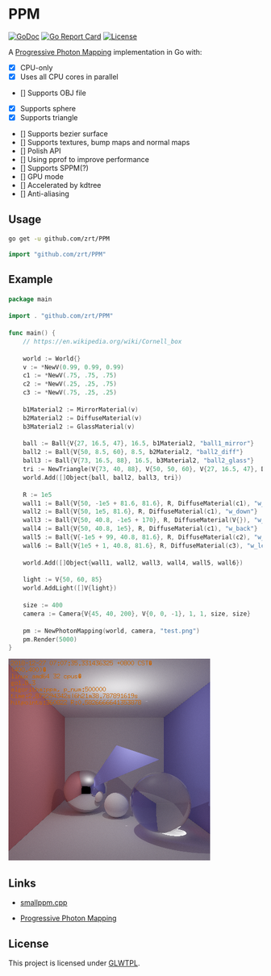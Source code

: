 # PPM

[![GoDoc](https://godoc.org/github.com/zrt/PPM?status.svg)](https://godoc.org/github.com/zrt/PPM)
[![Go Report Card](https://goreportcard.com/badge/github.com/zrt/PPM)](https://goreportcard.com/report/github.com/zrt/PPM)
[![License](https://img.shields.io/badge/LICENSE-GLWTPL-green.svg)](https://github.com/zrt/PPM/blob/master/LICENSE)

A [Progressive Photon Mapping](https://www.ci.i.u-tokyo.ac.jp/~hachisuka/ppm.pdf) implementation in Go with:
- [x]  CPU-only
- [x] Uses all CPU cores in parallel
- [] Supports OBJ file
- [x] Supports sphere
- [x] Supports triangle
- [] Supports bezier surface
- [] Supports textures, bump maps and normal maps
- [] Polish API
- [] Using pprof to improve performance
- [] Supports SPPM(?)
- [] GPU mode
- [] Accelerated by kdtree
- [] Anti-aliasing


## Usage

```bash
go get -u github.com/zrt/PPM
```


```go
import "github.com/zrt/PPM"
````

## Example

```go
package main

import . "github.com/zrt/PPM"

func main() {
	// https://en.wikipedia.org/wiki/Cornell_box

	world := World{}
	v := *NewV(0.99, 0.99, 0.99)
	c1 := *NewV(.75, .75, .75)
	c2 := *NewV(.25, .25, .75)
	c3 := *NewV(.75, .25, .25)

	b1Material2 := MirrorMaterial(v)
	b2Material2 := DiffuseMaterial(v)
	b3Material2 := GlassMaterial(v)

	ball := Ball{V{27, 16.5, 47}, 16.5, b1Material2, "ball1_mirror"}
	ball2 := Ball{V{50, 8.5, 60}, 8.5, b2Material2, "ball2_diff"}
	ball3 := Ball{V{73, 16.5, 88}, 16.5, b3Material2, "ball2_glass"}
	tri := NewTriangle(V{73, 40, 88}, V{50, 50, 60}, V{27, 16.5, 47}, DiffuseMaterial(c2), "triangle")
	world.Add([]Object{ball, ball2, ball3, tri})

	R := 1e5
	wall1 := Ball{V{50, -1e5 + 81.6, 81.6}, R, DiffuseMaterial(c1), "w_up"}
	wall2 := Ball{V{50, 1e5, 81.6}, R, DiffuseMaterial(c1), "w_down"}
	wall3 := Ball{V{50, 40.8, -1e5 + 170}, R, DiffuseMaterial(V{}), "w_front"}
	wall4 := Ball{V{50, 40.8, 1e5}, R, DiffuseMaterial(c1), "w_back"}
	wall5 := Ball{V{-1e5 + 99, 40.8, 81.6}, R, DiffuseMaterial(c2), "w_right"}
	wall6 := Ball{V{1e5 + 1, 40.8, 81.6}, R, DiffuseMaterial(c3), "w_left"}

	world.Add([]Object{wall1, wall2, wall3, wall4, wall5, wall6})

	light := V{50, 60, 85}
	world.AddLight([]V{light})

	size := 400
	camera := Camera{V{45, 40, 200}, V{0, 0, -1}, 1, 1, size, size}

	pm := NewPhotonMapping(world, camera, "test.png")
	pm.Render(5000)
}
```

![example](https://github.com/zrt/PPM/raw/master/_history/t6.png)

## Links

- [smallppm.cpp](http://users-cs.au.dk/toshiya/smallppm_exp.cpp)

- [Progressive Photon Mapping](https://www.ci.i.u-tokyo.ac.jp/~hachisuka/ppm.pdf)

## License

This project is licensed under [GLWTPL](https://github.com/me-shaon/GLWTPL).

